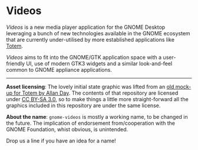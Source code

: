 Videos
===

_Videos_ is a new media player application for the GNOME Desktop leveraging a
bunch of new technologies available in the GNOME ecosystem that are currently
under-utilised by more established applications like [Totem].

_Videos_ aims to fit into the GNOME/GTK application space with a user-friendly
UI, use of modern GTK3 widgets and a similar look-and-feel common to GNOME
appliance applications.

[Totem]: https://wiki.gnome.org/Apps/Videos

---

**Asset licensing**: The lovely initial state graphic was lifted from an [old
mock-up for Totem by Allan Day][totem-mockup]. The contents of that repository
are licensed under [CC BY-SA 3.0], so to make things a little more
straight-forward all the graphics included in this repository are under the same
license.

**About the name**: `gnome-videos` is mostly a working name, to be changed in
the future. The implication of endorsement from/cooperation with the GNOME
Foundation, whist obvious, is unintended.

Drop us a line if you have an idea for a name!

[totem-mockup]: https://github.com/gnome-design-team/gnome-mockups/blob/master/videos/1366-initial-state.png
[CC BY-SA 3.0]: http://creativecommons.org/licenses/by-sa/3.0/
